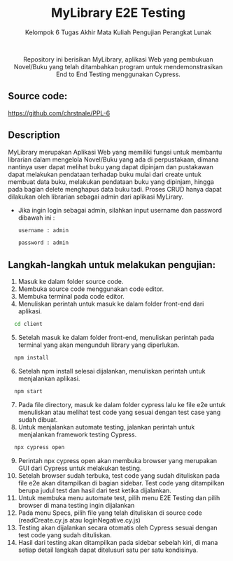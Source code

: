 <h1 align="center">
  MyLibrary E2E Testing
</h1>
<p align="center">Kelompok 6 Tugas Akhir Mata Kuliah Pengujian Perangkat Lunak</p><br>
<p align="center">
  Repository ini berisikan MyLibrary, aplikasi Web yang pembukuan Novel/Buku yang telah ditambahkan program untuk mendemonstrasikan End to End Testing menggunakan Cypress.
</p>

## Source code:
https://github.com/chrstnale/PPL-6

## Description 
MyLibrary merupakan Aplikasi Web yang memiliki fungsi untuk membantu librarian dalam mengelola  Novel/Buku yang ada di perpustakaan, dimana nantinya user dapat melihat buku yang dapat dipinjam dan pustakawan dapat melakukan pendataan terhadap buku mulai dari create untuk membuat data buku, melakukan pendataan buku yang dipinjam, hingga pada bagian delete menghapus data buku tadi.
Proses CRUD hanya dapat dilakukan oleh librarian sebagai admin dari aplikasi MyLirary. 
- Jika ingin login sebagai admin, silahkan input username dan password dibawah ini : 
  ```bash
  username : admin
   ```
   
   ```bash
   password : admin
   ```


## Langkah-langkah untuk melakukan pengujian:
1. Masuk ke dalam folder source code.
2. Membuka source code menggunakan code editor.
3. Membuka terminal pada code editor.
4. Menuliskan perintah untuk masuk ke dalam folder front-end dari aplikasi.
```bash
  cd client
```
5. Setelah masuk ke dalam folder front-end, menuliskan perintah pada terminal yang akan mengunduh library yang diperlukan.
```bash
  npm install
```
6. Setelah npm install selesai dijalankan, menuliskan perintah untuk menjalankan aplikasi.
```bash
  npm start
```
7. Pada file directory, masuk ke dalam folder cypress lalu ke file e2e untuk menuliskan atau melihat test code yang sesuai dengan test case yang sudah dibuat.
8. Untuk menjalankan automate testing, jalankan perintah untuk menjalankan framework testing Cypress.
```bash
  npx cypress open
```
9. Perintah npx cypress open akan membuka browser yang merupakan GUI dari Cypress untuk melakukan testing.
10. Setelah browser sudah terbuka, test code yang sudah dituliskan pada file e2e akan ditampilkan di bagian sidebar. Test code yang ditampilkan berupa judul test dan hasil dari test ketika dijalankan.
11. Untuk membuka menu automate test, pilih menu E2E Testing dan pilih browser di mana testing ingin dijalankan
12. Pada menu Specs, pilih file yang telah dituliskan di source code (readCreate.cy.js atau loginNegative.cy.js)
12. Testing akan dijalankan secara otomatis oleh Cypress sesuai dengan test code yang sudah dituliskan.
13. Hasil dari testing akan ditampilkan pada sidebar sebelah kiri, di mana setiap detail langkah dapat ditelusuri satu per satu kondisinya.